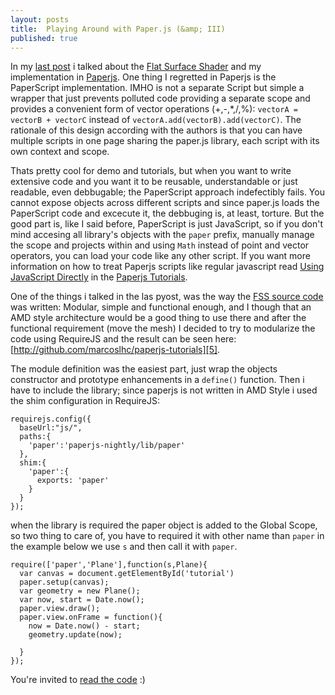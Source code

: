```yaml
---
layout: posts
title:  Playing Around with Paper.js (&amp; III)
published: true
---
```


In my [last post][0] i talked about the [Flat Surface Shader][1] and my implementation in [Paperjs][2]. One thing I regretted in Paperjs is the PaperScript implementation. IMHO is not a separate Script but simple a wrapper that just prevents polluted code providing a separate scope and provides a convenient form of vector operations (\+,\-,\*,/,%): `vectorA = vectorB + vectorC` instead of `vectorA.add(vectorB).add(vectorC)`. The rationale of this design according with the authors is that you can have multiple scripts in one page sharing the paper.js library, each script with its own context and scope.

Thats pretty cool for demo and tutorials, but when you want to write extensive code and you want it to be reusable, understandable or just readable, even debbugable; the PaperScript approach indefectibly fails. You cannot expose objects across different scripts and since paper.js loads the PaperScript code and excecute it, the debbuging is, at least, torture. But the good part is, like I said before, PaperScript is just JavaScript, so if you don't mind accesing all library's objects with the `paper` prefix, manually manage the scope and projects within and using `Math` instead of point and vector operators, you can load your code like any other script. If you want more information on how to treat Paperjs scripts like regular javascript read [Using JavaScript Directly][3] in the [Paperjs Tutorials][4].

One of the things i talked in the las pyost, was the way the [FSS source code][1] was written: Modular, simple and functional enough, and I though that an AMD style architecture would be a good thing to use there and after the functional requirement (move the mesh) I
decided to try to modularize the code using RequireJS and the result can be seen here: [http://github.com/marcoslhc/paperjs-tutorials][5].

The module definition was the easiest part, just wrap the objects constructor and prototype enhancements in a `define()` function. Then i have to include the library; since paperjs is not written in AMD Style i used the shim configuration in RequireJS:

    
    requirejs.config({
      baseUrl:"js/",
      paths:{
        'paper':'paperjs-nightly/lib/paper'
      },
      shim:{
        'paper':{
          exports: 'paper'
        }
      }
    });
    
when the library is required  the paper object is added to the Global Scope, so two thing to care of, you have to required it with
other name than `paper` in the example below we use `s` and then call it with   `paper`.


    require(['paper','Plane'],function(s,Plane){
      var canvas = document.getElementById('tutorial')
      paper.setup(canvas);
      var geometry = new Plane();
      var now, start = Date.now();
      paper.view.draw();
      paper.view.onFrame = function(){
        now = Date.now() - start;
        geometry.update(now);
        
      }
    });

You're invited to [read the code][5] :)

[0]:/blog/2013/06/10/Playing-around-with-paper-js-II.html
[1]:http://wagerfield.github.io/flat-surface-shader/
[2]:http://paperjs.org
[3]:http://paperjs.org/tutorials/getting-started/using-javascript-directly/
[4]:http://paperjs.org/tutorials/
[5]:http://github.com/marcoslhc/paperjs-tutorials